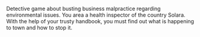Detective game about busting business malpractice regarding environmental issues.
You area a health inspector of the country Solara.
With the help of your trusty handbook, you must find out what is happening to town and how to stop it.
